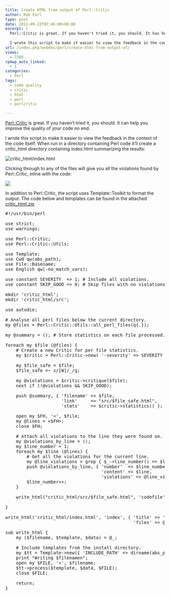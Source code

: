 ```yaml
---
title: Create HTML from output of Perl::Critic
author: Rob Earl
type: post
date: 2012-09-22T07:46:00+00:00
excerpt: |
  Perl::Critic is great. If you haven't tried it, you should. It has helped me improve the quality of my code no end.
  
  I wrote this script to make it easier to view the feedback in the context of the code itself. When run in a directory containing Perl&hellip;
url: /index.php/webdev/perl/create-html-from-output-of/
views:
  - 7285
rp4wp_auto_linked:
  - 1
categories:
  - Perl
tags:
  - code quality
  - critic
  - html
  - perl
  - perlcritic

---
```

[Perl::Critic][1] is great. If you haven&#8217;t tried it, you should. It can help you improve the quality of your code no end.

I wrote this script to make it easier to view the feedback in the context of the code itself. When run in a directory containing Perl code it&#8217;ll create a critic_html directory containing index.html summarizing the results:

![critic_html/index.html][2]

Clicking through to any of the files will give you all the violations found by Perl::Critic, inline with the code:

![][3]

In addition to Perl::Critic, the script uses Template::Toolkit to format the output. The code below and templates can be found in the attached [critic_html.zip][4]

<pre>#!/usr/bin/perl

use strict;
use warnings;

use Perl::Critic;
use Perl::Critic::Utils;

use Template;
use Cwd qw(abs_path);
use File::Basename;
use English qw(-no_match_vars);

use constant SEVERITY  =&gt; 1; # Include all violations.
use constant SKIP_GOOD =&gt; 0; # Skip files with no violations?

mkdir 'critic_html';
mkdir 'critic_html/src';

use autodie;

# Analyse all perl files below the current directory.
my @files = Perl::Critic::Utils::all_perl_files(q{.});

my @summary = (); # Store statistics on each file processed.

foreach my $file (@files) {
    # Create a new Critic for per file statistics.
    my $critic = Perl::Critic-&gt;new( '-severity' =&gt; SEVERITY );

    my $file_safe = $file;
    $file_safe =~ s/[W]/_/g;

    my @violations = $critic-&gt;critique($file);
    next if (!@violations && SKIP_GOOD);

    push @summary, { 'filename' =&gt; $file,
                     'link'     =&gt; "src/$file_safe.html",
                     'stats'    =&gt; $critic-&gt;statistics() };

    open my $FH, '&lt;', $file;
    my @lines = &lt;$FH&gt;;
    close $FH;

    # Attach all violations to the line they were found on.
    my @violations_by_line = ();
    my $line_number = 1;
    foreach my $line (@lines) {
        # Get all the violations for the current line.
        my @line_violations = grep { $_-&gt;line_number() == $line_number} @violations;
        push @violations_by_line, { 'number'  =&gt; $line_number,
                                    'content' =&gt; $line,
                                    'violations' =&gt; @line_violations };
        $line_number++;
    }

    write_html("critic_html/src/$file_safe.html", 'codefile', { 'title' =&gt; "Critic Analysis of $file",
                                                                'lines' =&gt; @violations_by_line } );
}

write_html('critic_html/index.html', 'index', { 'title' =&gt; 'Perl::Critic::HTML Summary',
                                                'files' =&gt; @summary });

sub write_html {
    my ($filename, $template, $data) = @_;

    # Include templates from the install directory.
    my $tt = Template-&gt;new({ 'INCLUDE_PATH' =&gt; dirname(abs_path($PROGRAM_NAME)).'/templates' } );
    print "Writing $filenamen";
    open my $FILE, '&gt;', $filename;
    $tt-&gt;process($template, $data, $FILE);
    close $FILE;

    return;
}</pre>

 [1]: http://search.cpan.org/~thaljef/Perl-Critic-1.118/lib/Perl/Critic.pm
 [2]: /wp-content/uploads/blogs/WebDev/CriticHtml/critic-html-index.jpg ""
 [3]: /wp-content/uploads/blogs/WebDev/CriticHtml/critic-html-code.jpg ""
 [4]: /wp-content/uploads/blogs/WebDev/CriticHtml/critic_html.zip